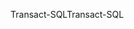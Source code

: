 <span data-ttu-id="04046-101">Transact-SQL</span><span class="sxs-lookup"><span data-stu-id="04046-101">Transact-SQL</span></span>
